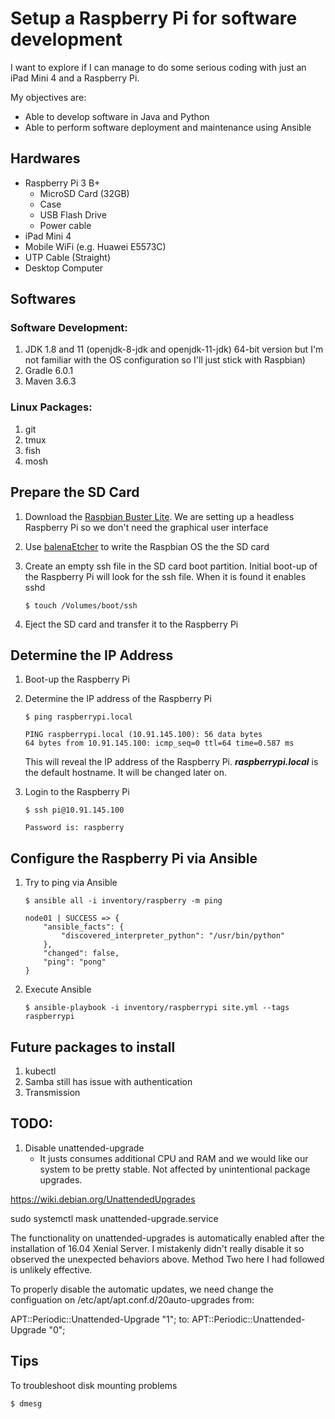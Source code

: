 # Setup a Raspberry Pi for software development

I want to explore if I can manage to do some serious coding with just an
    iPad Mini 4 and a Raspberry Pi.

My objectives are:
* Able to develop software in Java and Python
* Able to perform software deployment and maintenance using Ansible

## Hardwares

* Raspberry Pi 3 B+
    * MicroSD Card (32GB)
    * Case
    * USB Flash Drive
    * Power cable
* iPad Mini 4
* Mobile WiFi (e.g. Huawei E5573C)
* UTP Cable (Straight)
* Desktop Computer

## Softwares

### Software Development:

1. JDK 1.8 and 11 (openjdk-8-jdk and openjdk-11-jdk)
    64-bit version but I'm not familiar with the OS configuration so I'll just
    stick with Raspbian)
2. Gradle 6.0.1
3. Maven 3.6.3

### Linux Packages:
1. git
2. tmux
3. fish
4. mosh


## Prepare the SD Card

1. Download the [Raspbian Buster Lite](bit.ly/2Q44fuo). We are setting up a
    headless Raspberry Pi so we don't need the graphical user interface
2. Use [balenaEtcher](https://www.balena.io/etcher/) to write the
    Raspbian OS the the SD card
3. Create an empty ssh file in the SD card boot partition. Initial boot-up
    of the Raspberry Pi will look for the ssh file. When it is found it
    enables sshd

    ```
   $ touch /Volumes/boot/ssh
    ```

4. Eject the SD card and transfer it to the Raspberry Pi


## Determine the IP Address

1. Boot-up the Raspberry Pi
2. Determine the IP address of the Raspberry Pi

    ```
    $ ping raspberrypi.local

    PING raspberrypi.local (10.91.145.100): 56 data bytes
    64 bytes from 10.91.145.100: icmp_seq=0 ttl=64 time=0.587 ms
    ```

    This will reveal the IP address of the Raspberry Pi.
    ***raspberrypi.local*** is the default hostname. It will be changed later on.

3. Login to the Raspberry Pi

    ```
   $ ssh pi@10.91.145.100
   
   Password is: raspberry
    ```


## Configure the Raspberry Pi via Ansible

1. Try to ping via Ansible

    ```
   $ ansible all -i inventory/raspberry -m ping

    node01 | SUCCESS => {
        "ansible_facts": {
            "discovered_interpreter_python": "/usr/bin/python"
        },
        "changed": false,
        "ping": "pong"
    }
    ```

2. Execute Ansible

    ```
    $ ansible-playbook -i inventory/raspberrypi site.yml --tags raspberrypi
    ```


## Future packages to install
1. kubectl
2. Samba still has issue with authentication
3. Transmission

## TODO:
1. Disable unattended-upgrade
    - It justs consumes additional CPU and RAM and we would like our system to be pretty stable.
      Not affected by unintentional package upgrades.

https://wiki.debian.org/UnattendedUpgrades

sudo systemctl mask unattended-upgrade.service

The functionality on unattended-upgrades is automatically enabled after the installation of 16.04 Xenial Server. I mistakenly didn't really disable it so observed the unexpected behaviors above. Method Two here I had followed is unlikely effective.

To properly disable the automatic updates, we need change the configuation on /etc/apt/apt.conf.d/20auto-upgrades from:

APT::Periodic::Unattended-Upgrade "1";
to:
APT::Periodic::Unattended-Upgrade "0"; 


## Tips

To troubleshoot disk mounting problems

```
$ dmesg
```

